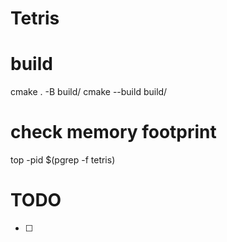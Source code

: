 # Tetris

# build

cmake . -B build/
cmake --build build/

# check memory footprint
top -pid $(pgrep -f tetris)

# TODO
- [ ]
